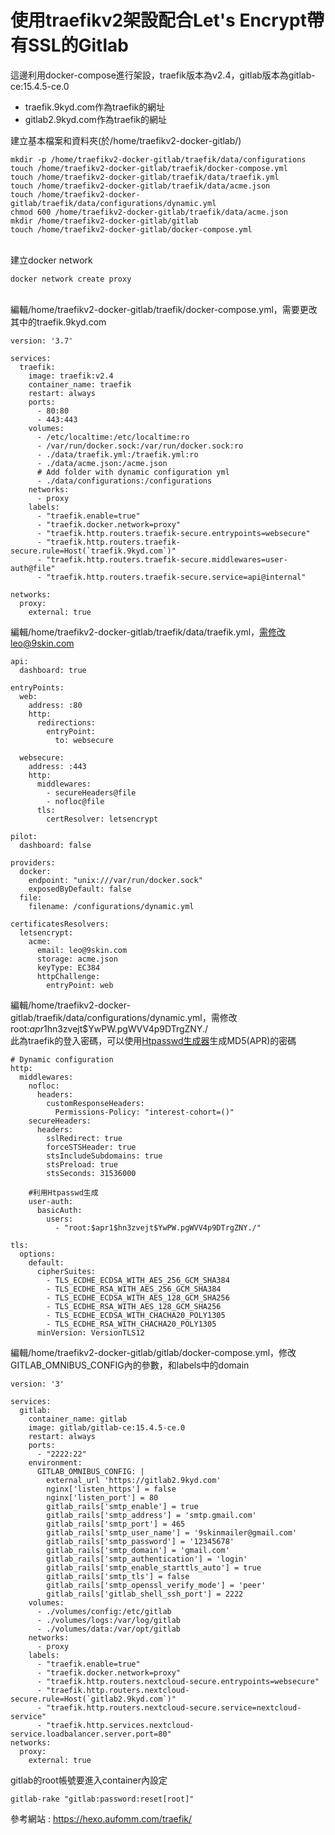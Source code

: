 # 使用traefikv2架設配合Let's Encrypt帶有SSL的Gitlab

這邊利用docker-compose進行架設，traefik版本為v2.4，gitlab版本為gitlab-ce:15.4.5-ce.0
- traefik.9kyd.com作為traefik的網址
- gitlab2.9kyd.com作為traefik的網址

建立基本檔案和資料夾(於/home/traefikv2-docker-gitlab/)
```
mkdir -p /home/traefikv2-docker-gitlab/traefik/data/configurations
touch /home/traefikv2-docker-gitlab/traefik/docker-compose.yml
touch /home/traefikv2-docker-gitlab/traefik/data/traefik.yml
touch /home/traefikv2-docker-gitlab/traefik/data/acme.json
touch /home/traefikv2-docker-gitlab/traefik/data/configurations/dynamic.yml
chmod 600 /home/traefikv2-docker-gitlab/traefik/data/acme.json
mkdir /home/traefikv2-docker-gitlab/gitlab
touch /home/traefikv2-docker-gitlab/docker-compose.yml
```
<br />
建立docker network<br />

```
docker network create proxy
```

<br />
編輯/home/traefikv2-docker-gitlab/traefik/docker-compose.yml，需要更改其中的traefik.9kyd.com<br />

```
version: '3.7'

services:
  traefik:
    image: traefik:v2.4
    container_name: traefik
    restart: always
    ports:
      - 80:80
      - 443:443
    volumes:
      - /etc/localtime:/etc/localtime:ro
      - /var/run/docker.sock:/var/run/docker.sock:ro
      - ./data/traefik.yml:/traefik.yml:ro
      - ./data/acme.json:/acme.json
      # Add folder with dynamic configuration yml
      - ./data/configurations:/configurations
    networks:
      - proxy
    labels:
      - "traefik.enable=true"
      - "traefik.docker.network=proxy"
      - "traefik.http.routers.traefik-secure.entrypoints=websecure"
      - "traefik.http.routers.traefik-secure.rule=Host(`traefik.9kyd.com`)"
      - "traefik.http.routers.traefik-secure.middlewares=user-auth@file"
      - "traefik.http.routers.traefik-secure.service=api@internal"

networks:
  proxy:
    external: true
```

編輯/home/traefikv2-docker-gitlab/traefik/data/traefik.yml，需修改leo@9skin.com<br/>

```
api:
  dashboard: true

entryPoints:
  web:
    address: :80
    http:
      redirections:
        entryPoint:
          to: websecure

  websecure:
    address: :443
    http:
      middlewares:
        - secureHeaders@file
        - nofloc@file
      tls:
        certResolver: letsencrypt

pilot:
  dashboard: false

providers:
  docker:
    endpoint: "unix:///var/run/docker.sock"
    exposedByDefault: false
  file:
    filename: /configurations/dynamic.yml

certificatesResolvers:
  letsencrypt:
    acme:
      email: leo@9skin.com
      storage: acme.json
      keyType: EC384
      httpChallenge:
        entryPoint: web
```

編輯/home/traefikv2-docker-gitlab/traefik/data/configurations/dynamic.yml，需修改root:$apr1$hn3zvejt$YwPW.pgWVV4p9DTrgZNY./<br/>
此為traefik的登入密碼，可以使用<a href="https://zh-tw.rakko.tools/tools/20/">Htpasswd生成器</a>生成MD5(APR)的密碼<br />

```
# Dynamic configuration
http:
  middlewares:
    nofloc:
      headers:
        customResponseHeaders:
          Permissions-Policy: "interest-cohort=()"
    secureHeaders:
      headers:
        sslRedirect: true
        forceSTSHeader: true
        stsIncludeSubdomains: true
        stsPreload: true
        stsSeconds: 31536000

    #利用Htpasswd生成         
    user-auth:
      basicAuth:
        users:
          - "root:$apr1$hn3zvejt$YwPW.pgWVV4p9DTrgZNY./"

tls:
  options:
    default:
      cipherSuites:
        - TLS_ECDHE_ECDSA_WITH_AES_256_GCM_SHA384
        - TLS_ECDHE_RSA_WITH_AES_256_GCM_SHA384
        - TLS_ECDHE_ECDSA_WITH_AES_128_GCM_SHA256
        - TLS_ECDHE_RSA_WITH_AES_128_GCM_SHA256
        - TLS_ECDHE_ECDSA_WITH_CHACHA20_POLY1305
        - TLS_ECDHE_RSA_WITH_CHACHA20_POLY1305
      minVersion: VersionTLS12
```

編輯/home/traefikv2-docker-gitlab/gitlab/docker-compose.yml，修改GITLAB_OMNIBUS_CONFIG內的參數，和labels中的domain<br />

```
version: '3'

services:
  gitlab:
    container_name: gitlab
    image: gitlab/gitlab-ce:15.4.5-ce.0
    restart: always
    ports:
      - "2222:22"
    environment:
      GITLAB_OMNIBUS_CONFIG: |
        external_url 'https://gitlab2.9kyd.com'
        nginx['listen_https'] = false
        nginx['listen_port'] = 80
        gitlab_rails['smtp_enable'] = true
        gitlab_rails['smtp_address'] = 'smtp.gmail.com'
        gitlab_rails['smtp_port'] = 465
        gitlab_rails['smtp_user_name'] = '9skinmailer@gmail.com'
        gitlab_rails['smtp_password'] = '12345678'
        gitlab_rails['smtp_domain'] = 'gmail.com'
        gitlab_rails['smtp_authentication'] = 'login'
        gitlab_rails['smtp_enable_starttls_auto'] = true
        gitlab_rails['smtp_tls'] = false
        gitlab_rails['smtp_openssl_verify_mode'] = 'peer'
        gitlab_rails['gitlab_shell_ssh_port'] = 2222
    volumes:
      - ./volumes/config:/etc/gitlab
      - ./volumes/logs:/var/log/gitlab
      - ./volumes/data:/var/opt/gitlab
    networks:
      - proxy
    labels:
      - "traefik.enable=true"
      - "traefik.docker.network=proxy"
      - "traefik.http.routers.nextcloud-secure.entrypoints=websecure"
      - "traefik.http.routers.nextcloud-secure.rule=Host(`gitlab2.9kyd.com`)"
      - "traefik.http.routers.nextcloud-secure.service=nextcloud-service"
      - "traefik.http.services.nextcloud-service.loadbalancer.server.port=80" 
networks:
  proxy:
    external: true
```

gitlab的root帳號要進入container內設定<br/>

```
gitlab-rake "gitlab:password:reset[root]"
```

參考網站 : https://hexo.aufomm.com/traefik/
